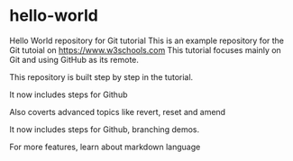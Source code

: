 # hello-world
Hello World repository for Git tutorial
This is an example repository for the Git tutoial on https://www.w3schools.com
This tutorial focuses mainly on Git and using GitHub as its remote.

This repository is built step by step in the tutorial.

It now includes steps for Github

Also coverts advanced topics like revert, reset and amend

It now includes steps for Github, branching demos.

For more features, learn about markdown language
